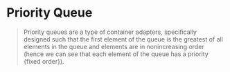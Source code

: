 # Priority Queue

> Priority queues are a type of container adapters, specifically designed such that the first element of the queue is the greatest of all elements in the queue and elements are in nonincreasing order (hence we can see that each element of the queue has a priority {fixed order}). 